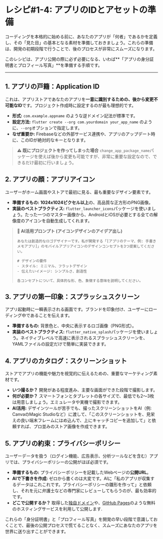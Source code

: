 # レシピ#1-4: アプリのIDとアセットの準備

コーディングを本格的に始める前に、あなたのアプリが「何者」であるかを定義し、その「見た目」の基本となる素材を準備しておきましょう。これらの準備は、開発の初期段階で行うことで、後のプロセスが非常にスムーズになります。

このレシピは、アプリ公開の際に必ず必要になる、いわば**「アプリの身分証明書とプロフィール写真」**を準備する手順です。

---

## 1. アプリの戸籍：Application ID

これは、アプリストアであなたのアプリを**一意に識別するための、後から変更不可能なID**です。プロジェクト作成時に設定するのが最も理想的です。

*   **形式:** `com.example.appname` のような逆ドメイン記法が標準です。
*   **設定方法:** `flutter create --org com.yourdomain your_app_name` のように、`--org`オプションで指定します。
*   **なぜ重要か:** Firebaseなどの外部サービス連携や、アプリのアップデート時に、このIDが絶対的なキーとなります。

> **⚠️ 既にプロジェクトを作ってしまった場合**
> `change_app_package_name`パッケージを使えば後から変更も可能ですが、非常に重要な設定なので、できるだけ最初に行いましょう。

## 2. アプリの顔：アプリアイコン

ユーザーがホーム画面やストアで最初に見る、最も重要なデザイン要素です。

*   **準備するもの:** **1024x1024ピクセル以上**の、高品質な正方形のPNG画像。
*   **実装のベストプラクティス:** `flutter_launcher_icons`パッケージを使いましょう。たった一つのマスター画像から、AndroidとiOSが必要とする全ての解像度のアイコンを自動生成してくれます。

> **🤖 AI活用プロンプト (アイコンデザインのアイデア出し)**
> ```
> あなたは創造的なロゴデザイナーです。私が開発する「[アプリのテーマ、例: 手書きメモアプリ]」のモバイルアプリアイコンのデザインコンセプトを3つ提案してください。
>
> # デザインの要件
> - スタイル: ミニマル、フラットデザイン
> - 伝えたいイメージ: シンプルさ、創造性
>
> 各コンセプトについて、具体的な形、色、象徴する意味を説明してください。
> ```

## 3. アプリの第一印象：スプラッシュスクリーン

アプリ起動時に一瞬表示される画面です。ブランドを印象付け、ユーザーにローディング中であることを伝えます。

*   **準備するもの:** 背景色と、中央に表示するロゴ画像（PNG形式）。
*   **実装のベストプラクティス:** `flutter_native_splash`パッケージを使いましょう。ネイティブレベルで高速に表示されるスプラッシュスクリーンを、YAMLファイルの設定だけで簡単に実装できます。

## 4. アプリのカタログ：スクリーンショット

ストアでアプリの機能や魅力を視覚的に伝えるための、重要なマーケティング素材です。

*   **いつ撮るか？** 開発がある程度進み、主要な画面ができた段階で撮影します。
*   **何が必要か？** スマートフォンとタブレットの各サイズで、最低でも2〜3枚は用意しましょう。エミュレータや実機で撮影できます。
*   **AI活用:** デザインツールが苦手でも、撮ったスクリーンショットをAI（例: CanvaのMagic Studioなど）に渡して、「このスクリーンショットを、見栄えの良い端末フレームにはめ込んで、上にキャッチコピーを追加して」と依頼すれば、プロ並みのストア画像を作成できます。

## 5. アプリの約束：プライバシーポリシー

ユーザーデータを扱う（ログイン機能、広告表示、分析ツールなどを含む）アプリでは、プライバシーポリシーの公開がほぼ必須です。

*   **準備するもの:** プライバシーポリシーを記載したWebページの**公開URL**。
*   **AIで下書きを作成:** ゼロから書くのは大変です。AIに「私のアプリが収集するデータはこれこれです。プライバシーポリシーの雛形を作って」と依頼し、それを元に弁護士などの専門家にレビューしてもらうのが、最も効率的です。
*   **どこで公開するか？** 取得した[独自ドメイン](../...)や、[GitHub Pages](https://pages.github.com/)のような無料のホスティングサービスを利用して公開します.

これらの「身分証明書」と「プロフィール写真」を開発の早い段階で意識しておくことで、最後の公開プロセスで慌てることなく、スムーズにあなたのアプリを世界に送り出すことができます。